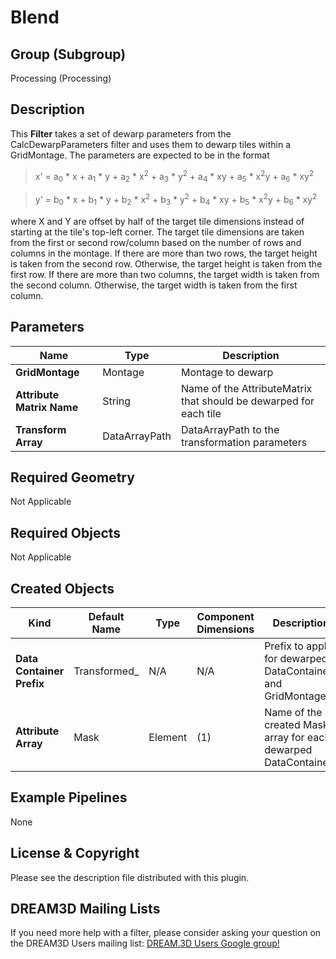 # Blend #


## Group (Subgroup) ##

Processing (Processing)

## Description ##

This **Filter** takes a set of dewarp parameters from the CalcDewarpParameters filter and uses them to dewarp tiles within a GridMontage.  The parameters are expected to be in the format

> x' = a<sub>0</sub> * x + a<sub>1</sub> * y + a<sub>2</sub> * x<sup>2</sup> + a<sub>3</sub> * y<sup>2</sup> + a<sub>4</sub> * xy + a<sub>5</sub> * x<sup>2</sup>y + a<sub>6</sub> * xy<sup>2</sup>

> y' = b<sub>0</sub> * x + b<sub>1</sub> * y + b<sub>2</sub> * x<sup>2</sup> + b<sub>3</sub> * y<sup>2</sup> + b<sub>4</sub> * xy + b<sub>5</sub> * x<sup>2</sup>y + b<sub>6</sub> * xy<sup>2</sup>

where X and Y are offset by half of the target tile dimensions instead of starting at the tile's top-left corner.  The target tile dimensions are taken from the first or second row/column based on the number of rows and columns in the montage.  If there are more than two rows, the target height is taken from the second row.  Otherwise, the target height is taken from the first row.  If there are more than two columns, the target width is taken from the second column.  Otherwise, the target width is taken from the first column.

## Parameters ##

| Name | Type | Description |
|------|------|------|
| **GridMontage** | Montage | Montage to dewarp |
| **Attribute Matrix Name** | String | Name of the AttributeMatrix that should be dewarped for each tile |
| **Transform Array** | DataArrayPath | DataArrayPath to the transformation parameters |

## Required Geometry ##
Not Applicable

## Required Objects ##
Not Applicable

## Created Objects ##

| Kind | Default Name | Type | Component Dimensions | Description |
|------|--------------|-------------|---------|-----|
| **Data Container Prefix** | Transformed_ | N/A | N/A | Prefix to apply for dewarped DataContainers and GridMontage |
| **Attribute Array** | Mask | Element | (1) | Name of the created Mask array for each dewarped DataContainer |


## Example Pipelines ##

None

## License & Copyright ##

Please see the description file distributed with this plugin.

## DREAM3D Mailing Lists ##

If you need more help with a filter, please consider asking your question on the DREAM3D Users mailing list:
[DREAM.3D Users Google group!](https://groups.google.com/forum/?hl=en#!forum/dream3d-users)
